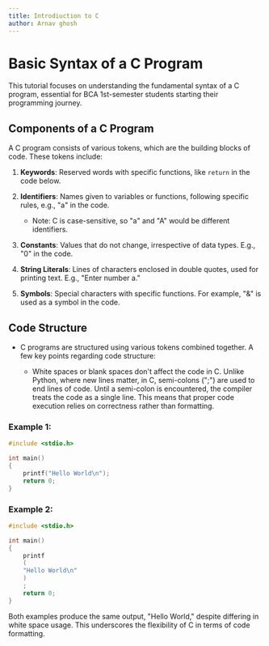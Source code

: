 ```yaml
---
title: Introdiuction to C
author: Arnav ghosh
---
```

# Basic Syntax of a C Program

This tutorial focuses on understanding the fundamental syntax of a C program, essential for BCA 1st-semester students starting their programming journey.

## Components of a C Program

A C program consists of various tokens, which are the building blocks of code. These tokens include:

1. **Keywords**: Reserved words with specific functions, like `return` in the code below.

2. **Identifiers**: Names given to variables or functions, following specific rules, e.g., "a" in the code.

    - Note: C is case-sensitive, so "a" and "A" would be different identifiers.

3. **Constants**: Values that do not change, irrespective of data types. E.g., "0" in the code.

4. **String Literals**: Lines of characters enclosed in double quotes, used for printing text. E.g., "Enter number a."

5. **Symbols**: Special characters with specific functions. For example, "&" is used as a symbol in the code.

## Code Structure

- C programs are structured using various tokens combined together. A few key points regarding code structure:

    - White spaces or blank spaces don't affect the code in C. Unlike Python, where new lines matter, in C, semi-colons (";") are used to end lines of code. Until a semi-colon is encountered, the compiler treats the code as a single line. This means that proper code execution relies on correctness rather than formatting.

### Example 1:

```c
#include <stdio.h>

int main()
{
    printf("Hello World\n");
    return 0;
}
```

### Example 2:

```c
#include <stdio.h>

int main()
{
    printf
    (
    "Hello World\n"
    )
    ;
    return 0;
}
```

Both examples produce the same output, "Hello World," despite differing in white space usage. This underscores the flexibility of C in terms of code formatting.